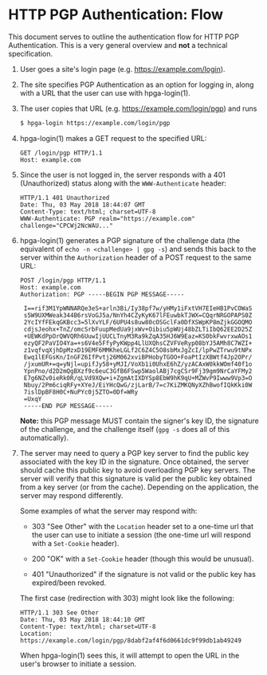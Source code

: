# HTTP PGP Authentication: Flow

This document serves to outline the authentication flow for
HTTP PGP Authentication. This is a very general overview and **not** a
technical specification.

1. User goes a site's login page (e.g. https://example.com/login).

2. The site specifies PGP Authentication as an option for logging in, along
   with a URL that the user can use with hpga-login(1).

3. The user copies that URL (e.g. https://example.com/login/pgp) and runs
   ```sh
   $ hpga-login https://example.com/login/pgp
   ```

4. hpga-login(1) makes a GET request to the specified URL:
   ```
   GET /login/pgp HTTP/1.1
   Host: example.com
   ```

5. Since the user is not logged in, the server responds with a 401
   (Unauthorized) status along with the `WWW-Authenticate` header:
   ```
   HTTP/1.1 401 Unauthorized
   Date: Thu, 03 May 2018 18:44:07 GMT
   Content-Type: text/html; charset=UTF-8
   WWW-Authenticate: PGP realm="https://example.com" challenge="CPCWj2NcWAU..."
   ```

6. hpga-login(1) generates a PGP signature of the challenge data (the
   equivalent of `echo -n <challenge> | gpg -s`) and sends this back to the
   server within the `Authorization` header of a POST request to the same URL:
   ```
   POST /login/pgp HTTP/1.1
   Host: example.com
   Authorization: PGP -----BEGIN PGP MESSAGE-----
    
    I==rif3M1YpWNNARQe3eS+arln3Bi/Iy38pf7w/yHMy1iFxtVH7EIeHB1PvCOWaS
    s5W9UXMWeak344B6rsVoGJ5a/NnYh4CZyKyK67lFEuwbkTJWX=CQqrNRGOPAPS0Z
    2YcIYfFEkqGKBcc3=5lXvYLF/6UPU4s8uw80cOSGclFa0DfXSWpKP8mZjkGGOQMO
    cdjsJeohx+TnZ/omcSrbFuupMedUa9jxWv+Oibiu5pWUj48bZLTiIbQ62EE2D25Z
    +UEWKdPpOrQWVQRh6UuwIjUUCLTnyM3Ra9kZqA35HJ6W9Eaz=KS0bkFwvrxwAOs1
    ezyQF2PaVIO4Ya=+s6V4e5FfyPyKWpp4LlUXQhsCZVFVeRyp08bYJ5AMh8C7WZI+
    z1vqfvqXjhDpMzxD19EMF6MMKheLGLf2C6Z4C5O8sbMxJgZcI/lpPwZTrwu9tNPx
    Ewq1lEFGsKn/InGFZ6IfPvtj26M062xviBPHobyTGOO+FoaPtIzXBWtf4Jp2OPr/
    /jxumUR+=q=yNjl=upifJy58+yMJI/VoXb1i0UhxE6hZ/yzACAxW0kkWOmf40f1o
    YpnPno/d2D2mQgBXzf9c6euC3GfB6FSwp5WaolABj7cgCSr9Fj39gm9NrCaYFMy2
    E7g6NZv0ieRk0R/qLVd9XQw+i+ZgmAtIXDYSp8EbW9hK9qU+MZWvP9Iwww9Vp3=O
    Nbuy/2Pm6ciqRFy+XYeJ/EiYHcQwG/zjLarB/7=c7KiZMKQNyXZhBwofIQkKki0W
    7islDpBF8H0C+NuPYc0j5ZTO=0Df=WRy
    =UxqY
    -----END PGP MESSAGE-----
   ```

   **Note:** this PGP message MUST contain the signer's key ID, the signature
   of the challenge, and the challenge itself (`gpg -s` does all of this
   automatically).

7. The server may need to query a PGP key server to find the public key
   associated with the key ID in the signature. Once obtained, the server
   should cache this public key to avoid overloading PGP key servers. The
   server will verify that this signature is valid per the public key obtained
   from a key server (or from the cache). Depending on the application, the
   server may respond differently.

   Some examples of what the server may respond with:
   - 303 "See Other" with the `Location` header set to a one-time url that the
     user can use to initiate a session (the one-time url will respond with a
     `Set-Cookie` header).

   - 200 "OK" with a `Set-Cookie` header (though this would be unusual).

   - 401 "Unauthorized" if the signature is not valid or the public key has
     expired/been revoked.

   The first case (redirection with 303) might look like the following:
   ```
   HTTP/1.1 303 See Other
   Date: Thu, 03 May 2018 18:44:10 GMT
   Content-Type: text/html; charset=UTF-8
   Location: https://example.com/login/pgp/8dabf2af4f6d0661dc9f99db1ab49249
   ```
   When hpga-login(1) sees this, it will attempt to open the URL in the user's
   browser to initiate a session.

